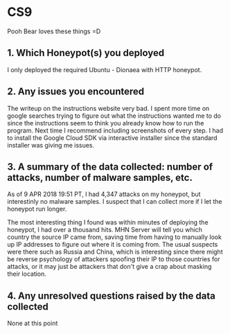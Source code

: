 # CS9
Pooh Bear loves these things =D
## 1. Which Honeypot(s) you deployed
I only deployed the required Ubuntu - Dionaea with HTTP honeypot.
## 2. Any issues you encountered
The writeup on the instructions website very bad. I spent more time on google searches trying to figure out what the instructions wanted me to do since the instructions seem to think you already know how to run the program. Next time I recommend including screenshots of every step. I had to install the Google Cloud SDK via interactive installer since the standard installer was giving me issues. 
## 3. A summary of the data collected: number of attacks, number of malware samples, etc.
As of 9 APR 2018 19:51 PT, I had 4,347 attacks on my honeypot, but interestinly no malware samples. I suspect that I can collect more if I let the honeypot run longer.

The most interesting thing I found was within minutes of deploying the honeypot, I had over a thousand hits. MHN Server will tell you which country the source IP came from, saving time from having to manually look up IP addresses to figure out where it is coming from. The usual suspects were there such as Russia and China, which is interesting since there might be reverse psychology of attackers spoofing their IP to those countries for attacks, or it may just be attackers that don't give a crap about masking their location.
## 4. Any unresolved questions raised by the data collected
None at this point
